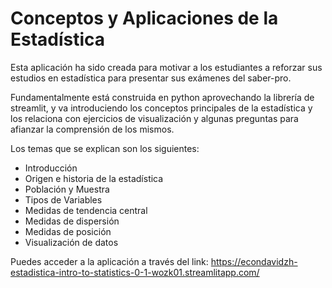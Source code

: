 # Conceptos y Aplicaciones de la Estadística

Esta aplicación ha sido creada para motivar a los estudiantes a reforzar sus estudios en estadística para presentar sus exámenes del saber-pro.

Fundamentalmente está construida en python aprovechando la librería de streamlit, y va introduciendo los conceptos principales de la estadística y los relaciona con ejercicios de visualización y algunas preguntas para afianzar la comprensión de los mismos.

Los temas que se explican son los siguientes:
 - Introducción
 - Origen e historia de la estadística
 - Población y Muestra
 - Tipos de Variables
 - Medidas de tendencia central
 - Medidas de dispersión
 - Medidas de posición
 - Visualización de datos

Puedes acceder a la aplicación a través del link: https://econdavidzh-estadistica-intro-to-statistics-0-1-wozk01.streamlitapp.com/
